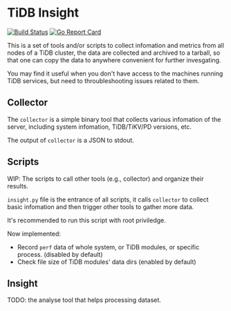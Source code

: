 # TiDB Insight

[![Build Status](https://travis-ci.org/AstroProfundis/tidb-insight.svg?branch=master)](https://travis-ci.org/AstroProfundis/tidb-insight)
[![Go Report Card](https://goreportcard.com/badge/github.com/AstroProfundis/tidb-insight)](https://goreportcard.com/report/github.com/AstroProfundis/tidb-insight)

This is a set of tools and/or scripts to collect infomation and metrics from all nodes of a TiDB cluster, the data are collected and archived to a tarball, so that one can copy the data to anywhere convenient for further invesgating.

You may find it useful when you don't have access to the machines running TiDB services, but need to throubleshooting issues related to them.

## Collector

The `collector` is a simple binary tool that collects various infomation of the server, including system infomation, TiDB/TiKV/PD versions, etc.

The output of `collector` is a JSON to stdout.

## Scripts

WIP: The scripts to call other tools (e.g., collector) and organize their results.

`insight.py` file is the entrance of all scripts, it calls `collector` to collect basic infomation and then trigger other tools to gather more data.

It's recommended to run this script with root priviledge.

Now implemented:

 - Record `perf` data of whole system, or TiDB modules, or specific process. (disabled by default)
 - Check file size of TiDB modules' data dirs (enabled by default)

## Insight

TODO: the analyse tool that helps processing dataset.
